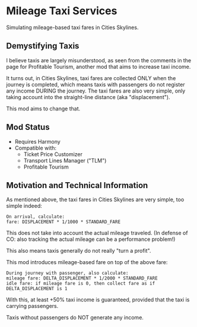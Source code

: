# Mileage Taxi Services
Simulating mileage-based taxi fares in Cities Skylines.

## Demystifying Taxis
I believe taxis are largely misunderstood, as seen from the comments in the page for Profitable Tourism, another mod that aims to increase taxi income.

It turns out, in Cities Skylines, taxi fares are collected ONLY when the journey is completed, which means taxis with passengers do not register any income DURING the journey.
The taxi fares are also very simple, only taking account into the straight-line distance (aka "displacement").

This mod aims to change that.

## Mod Status
- Requires Harmony
- Compatible with:
  - Ticket Price Customizer
  - Transport Lines Manager ("TLM")
  - Profitable Tourism

## Motivation and Technical Information
As mentioned above, the taxi fares in Cities Skylines are very simple, too simple indeed:

```
On arrival, calculate:
fare: DISPLACEMENT * 1/1000 * STANDARD_FARE
```

This does not take into account the actual mileage traveled. (In defense of CO: also tracking the actual mileage can be a performance problem!)

This also means taxis generally do not really "turn a profit".

This mod introduces mileage-based fare on top of the above fare:

```
During journey with passenger, also calculate:
mileage fare: DELTA_DISPLACEMENT * 1/2000 * STANDARD_FARE
idle fare: if mileage fare is 0, then collect fare as if DELTA_DISPLACEMENT is 1
```

With this, at least +50% taxi income is guaranteed, provided that the taxi is carrying passengers.

Taxis without passengers do NOT generate any income.
